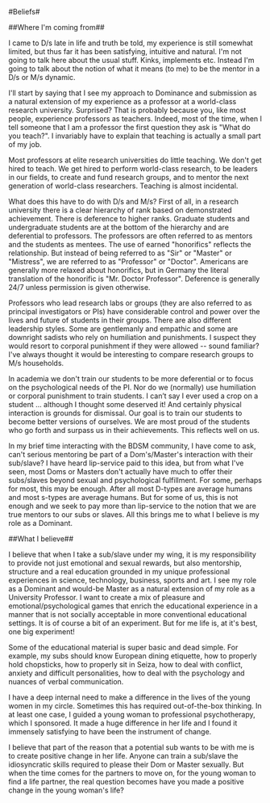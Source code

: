 

#Beliefs#

##Where I'm coming from##

I came to D/s late in life and truth be told, my experience is still somewhat limited, but thus far it has been satisfying, intuitive and natural. I'm not going to talk here about the usual stuff. Kinks, implements etc. Instead I'm going to talk about the notion of what it means (to me) to be the mentor in a D/s or M/s dynamic.

I'll start by saying that I see my approach to Dominance and submission as a natural extension of my experience as a professor at a world-class research university. Surprised? That is probably because you, like most people, experience professors as teachers. Indeed, most of the time, when I tell someone that I am a professor the first question they ask is "What do you teach?". I invariably have to explain that teaching is actually a small part of my job.

Most professors at elite research universities do little teaching. We don't get hired to teach. We get hired to perform world-class research, to be leaders in our fields, to create and fund research groups, and to mentor the next generation of world-class researchers. Teaching is almost incidental.

What does this have to do with D/s and M/s? First of all, in a research university there is a clear hierarchy of rank based on demonstrated achievement. There is deference to higher ranks. Graduate students and undergraduate students are at the bottom of the hierarchy and are deferential to professors.  The professors are often referred to as mentors and the students as mentees. The use of earned "honorifics" reflects the relationship. But instead of being referred to as "Sir" or "Master" or "Mistress", we are referred to as "Professor" or "Doctor".  Americans are generally more relaxed about honorifics, but in Germany the literal translation of the honorific is "Mr. Doctor Professor". Deference is generally 24/7 unless permission is given otherwise.

Professors who lead research labs or groups  (they are also referred to as principal investigators or PIs) have considerable control and power over the lives and future of students in their groups. There are also different leadership styles. Some are gentlemanly and empathic and some are downright sadists who rely on humiliation and punishments. I suspect they would resort to corporal punishment if they were allowed -- sound familiar? I've always thought it would be interesting to compare research groups to M/s households.

In academia we don't train our students to be more deferential or to focus on the psychological needs of the PI. Nor do we (normally) use humiliation or corporal punishment to train students. I can’t say I ever used a crop on a student ... although I thought some deserved it! And certainly physical interaction is grounds for dismissal.  Our  goal is to train our students to become better versions of ourselves. We are most proud of the students who go forth and surpass us in their achievements. This reflects well on us.  

In my brief time interacting with the BDSM community, I have come to ask, can't serious mentoring be part of a Dom's/Master's interaction with their sub/slave?  I have heard lip-service paid to this idea, but from what I've seen, most Doms or Masters don't actually have much to offer their subs/slaves beyond sexual and psychological fulfillment. For some, perhaps for most, this may be enough. After all most D-types are average humans and most s-types are average humans. But for some of us, this is not enough and we seek to pay more than lip-service to the notion that we are true mentors to our subs or slaves.  All this brings me to what I believe is my role as a Dominant.

##What I believe##

I believe that when I take a sub/slave under my wing, it is my responsibility to provide not just emotional and sexual rewards, but also mentorship, structure and a real education grounded in my unique professional experiences in science, technology, business, sports and art. I see my role as a Dominant and would-be Master as a natural extension of my role as a University Professor. I want to create a mix of pleasure and emotional/psychological games that enrich the educational experience in a manner that is not socially acceptable in more conventional educational settings. It is of course a bit of an experiment. But for me life is, at it's best, one big experiment!  

Some of the educational material is super basic and dead simple. For example, my subs should know European dining etiquette, how to properly hold chopsticks, how to properly sit in Seiza, how to deal with conflict, anxiety and difficult personalities, how to deal with the psychology and nuances of verbal communication.

I have a deep internal need to make a difference in the lives of the young women in my circle.  Sometimes this has required out-of-the-box thinking. In at least one case, I guided a young woman to professional psychotherapy, which I sponsored. It made a huge difference in her life and I found it immensely satisfying to have been the instrument of change.

I believe that part of the reason that a potential sub wants to be with me is to create positive change in her life.  Anyone can train a sub/slave the idiosyncratic skills required to please their Dom or Master sexually. But when the time comes for the partners to move on, for the young woman to find a life partner, the real question becomes have you made a positive change in the young woman's life?
